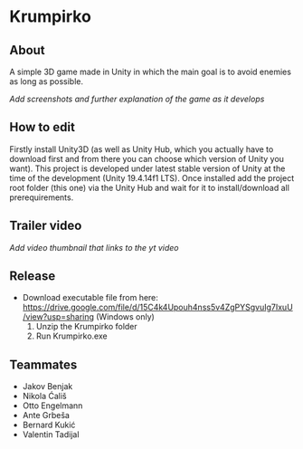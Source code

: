 # Krumpirko

## About

A simple 3D game made in Unity in which the main goal is to avoid enemies as long as possible.

*Add screenshots and further explanation of the game as it develops*

## How to edit

Firstly install Unity3D (as well as Unity Hub, which you actually have to download first and from there you can choose which version of Unity you want). This project is developed under latest stable version of Unity at the time of the development (Unity 19.4.14f1 LTS).
Once installed add the project root folder (this one) via the Unity Hub and wait for it to install/download all prerequirements.

## Trailer video

*Add video thumbnail that links to the yt video*

## Release

- Download executable file from here: https://drive.google.com/file/d/15C4k4Upouh4nss5v4ZgPYSgvuIg7IxuU/view?usp=sharing (Windows only)
  1) Unzip the Krumpirko folder
  2) Run Krumpirko.exe

## Teammates

* Jakov Benjak
* Nikola Ćališ
* Otto Engelmann
* Ante Grbeša
* Bernard Kukić
* Valentin Tadijal
